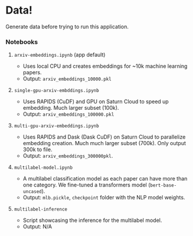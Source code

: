 
# Data!

Generate data before trying to run this application.

### Notebooks

1. `arxiv-embeddings.ipynb` (app default)
    - Uses local CPU and creates embeddings for ~10k machine learning papers.
    - Output: `arxiv_embeddings_10000.pkl`

2. `single-gpu-arxiv-embddings.ipynb`
    - Uses RAPIDS (CuDF) and GPU on Saturn Cloud to speed up embedding. Much larger subset (100k).
    - Output: `arxiv_embeddings_100000.pkl`

3. `multi-gpu-arxiv-embeddings.ipynb`
    - Uses RAPIDS and Dask (Dask CuDF) on Saturn Cloud to parallelize embedding creation. Much much larger subset (700k). Only output 300k to file.
    - Output: `arxiv_embeddings_300000pkl`.


4. `multilabel-model.ipynb`
    - A multilabel classification model as each paper can have more than one category. We fine-tuned a transformers model  (`bert-base-uncased`).
    - Output: `mlb.pickle`, `checkpoint` folder with the NLP model weights.

5. `multilabel-inference`
    - Script showcasing the inference for the multilabel model.
    - Output: N/A